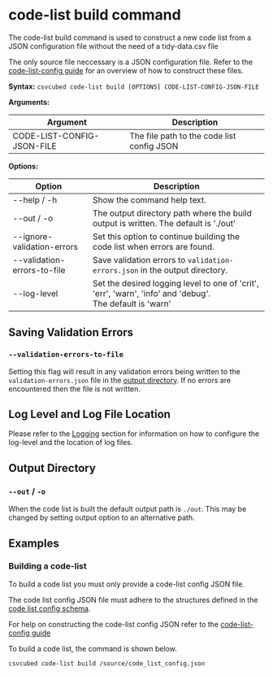 # code-list build command

The code-list build command is used to construct a new code list from a JSON configuration file without the need of a tidy-data.csv file

The only source file neccessary is a JSON configuration file. Refer to the [code-list-config guide](../configuration/code-list-config.md) for an overview of how to construct these files.

**Syntax:**
``csvcubed code-list build [OPTIONS] CODE-LIST-CONFIG-JSON-FILE``

**Arguments:**

| Argument                   | Description                                |
| -------------------------- | ------------------------------------------ |
| CODE-LIST-CONFIG-JSON-FILE | The file path to the code list config JSON |


**Options:**

| Option                      | Description                                                                                                     |
| --------------------------- | --------------------------------------------------------------------------------------------------------------- |
| --help / -h                 | Show the command help text.                                                                                     |
| --out / -o                  | The output directory path where the build output is written. The default is './out'                             |
| --ignore-validation-errors  | Set this option to continue building the code list when errors are found.                                       |
| --validation-errors-to-file | Save validation errors to `validation-errors.json` in the output directory.                                     |
| --log-level                 | Set the desired logging level to one of 'crit', 'err', 'warn', 'info' and 'debug'.  <br/> The default is 'warn' |


## Saving Validation Errors

### `--validation-errors-to-file`

Setting this flag will result in any validation errors being written to the `validation-errors.json` file in the [output directory](#output-directory).  If no errors are encountered then the file is not written.

## Log Level and Log File Location

Please refer to the [Logging](./logging.md) section for information on how to configure the log-level and the location of log files.

## Output Directory

### `--out` / `-o`

When the code list is built the default output path is `./out`. This may be changed by setting output option to an alternative path.


## Examples

### Building a code-list

To build a code list you must only provide a code-list config JSON file.

The code list config JSON file must adhere to the structures defined in the [code list config schema](https://purl.org/csv-cubed/code-list-config/v1.1).

For help on constructing the code-list config JSON refer to the [code-list-config guide](../configuration/code-list-config.md)

To build a code list, the command is shown below.

```bash
csvcubed code-list build /source/code_list_config.json
```
